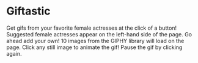 # Giftastic #

 Get gifs from your favorite female actresses at the click of a button!
 Suggested female actresses appear on the left-hand side of the page. Go ahead add your own!
 10 images from the GIPHY library will load on the page. 
 Click any still image to animate the gif! Pause the gif by clicking again.

 

    


    
